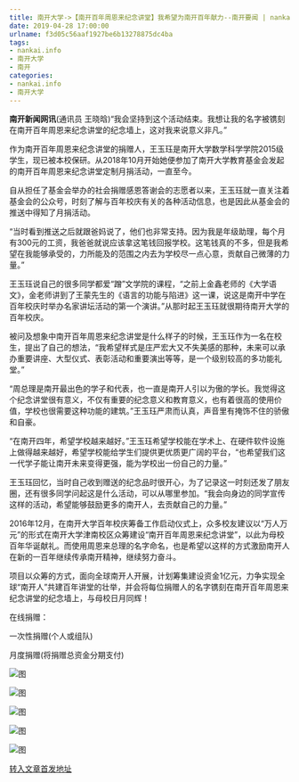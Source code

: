 ```yaml
---
title: 南开大学->【南开百年周恩来纪念讲堂】我希望为南开百年献力--南开要闻 | nankai.info
date: 2019-04-28 17:00:00
urlname: f3d05c56aaf1927be6b13278875dc4ba
tags: 
- nankai.info
- 南开大学
- 南开
categories:
- nankai.info
- 南开大学
---
```


**南开新闻网讯**(通讯员 王晓晗)“我会坚持到这个活动结束。我想让我的名字被镌刻在南开百年周恩来纪念讲堂的纪念墙上，这对我来说意义非凡。”

作为南开百年周恩来纪念讲堂的捐赠人，王玉珏是南开大学数学科学学院2015级学生，现已被本校保研。从2018年10月开始她便参加了南开大学教育基金会发起的南开百年周恩来纪念讲堂定制月捐活动，一直至今。

自从担任了基金会举办的社会捐赠感恩答谢会的志愿者以来，王玉珏就一直关注着基金会的公众号，时刻了解与百年校庆有关的各种活动信息，也是因此从基金会的推送中得知了月捐活动。

“当时看到推送之后就跟爸妈说了，他们也非常支持。因为我是年级助理，每个月有300元的工资，我爸爸就说应该拿这笔钱回报学校。这笔钱真的不多，但是我希望在我能够承受的，力所能及的范围之内去为学校尽一点心意，贡献自己微薄的力量。”

王玉珏说自己的很多同学都爱“蹭”文学院的课程，“之前上金鑫老师的《大学语文》，金老师讲到了王蒙先生的《语言的功能与陷进》这一课，说这是南开中学在百年校庆时举办名家讲坛活动的第一个演讲。”从那时起王玉珏就很期待南开大学的百年校庆。

被问及想象中南开百年周恩来纪念讲堂是什么样子的时候，王玉珏作为一名在校生，提出了自己的想法，“我希望样式是庄严宏大又不失美感的那种，未来可以承办重要讲座、大型仪式、表彰活动和重要演出等等，是一个级别较高的多功能礼堂。”

“周总理是南开最出色的学子和代表，也一直是南开人引以为傲的学长。我觉得这个纪念讲堂很有意义，不仅有重要的纪念意义和教育意义，也有着很高的使用价值，学校也很需要这种功能的建筑。”王玉珏严肃而认真，声音里有掩饰不住的骄傲和自豪。

“在南开四年，希望学校越来越好。”王玉珏希望学校能在学术上、在硬件软件设施上做得越来越好，希望学校能给学生们提供更优质更广阔的平台，“也希望我们这一代学子能让南开未来变得更强，能为学校出一份自己的力量。”

王玉珏回忆，当时自己收到赠送的纪念品时很开心，为了记录这一时刻还发了朋友圈，还有很多同学问起这是什么活动，可以从哪里参加。“我会向身边的同学宣传这样的活动，希望能够鼓励更多的南开人，去贡献自己的力量。”

2016年12月，在南开大学百年校庆筹备工作启动仪式上，众多校友建议以“万人万元”的形式在南开大学津南校区众筹建设“南开百年周恩来纪念讲堂”，以此为母校百年华诞献礼。而使用周恩来总理的名字命名，也是希望以这样的方式激励南开人在新的一百年继续传承南开精神，继续努力奋斗。

项目以众筹的方式，面向全球南开人开展，计划筹集建设资金1亿元，力争实现全球“南开人”共建百年讲堂的壮举，并会将每位捐赠人的名字镌刻在南开百年周恩来纪念讲堂的纪念墙上，与母校日月同辉！

在线捐赠：

一次性捐赠(个人或组队)

月度捐赠(将捐赠总资金分期支付)

![图](http://news.nankai.edu.cn/pic/0/00/35/01/350148_218227.png)

![图](http://news.nankai.edu.cn/pic/0/00/35/01/350147_703280.png)

![图](http://news.nankai.edu.cn/pic/0/00/35/01/350146_978196.jpg)

![图](http://news.nankai.edu.cn/pic/0/00/35/01/350145_353762.png)

![图](http://news.nankai.edu.cn/pic/0/00/35/01/350144_595918.jpg)

[转入文章首发地址](http://news.nankai.edu.cn/nkyw/system/2019/04/19/000446095.shtml)